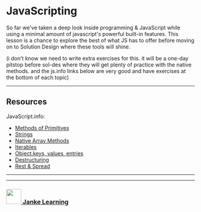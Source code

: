 # JavaScripting

So far we've taken a deep look inside programming & JavaScript while using a minimal amount of javascript's powerful built-in features. This lesson is a chance to explore the best of what JS has to offer before moving on to Solution Design where these tools will shine.

(i don't know we need to write extra exercises for this. it will be a one-day pitstop before sol-des where they will get plenty of practice with the native methods. and the js.info links below are very good and have exercises at the bottom of each topic)

---

## Resources


JavaScript.info:
* [Methods of Primitives](https://javascript.info/primitives-methods)
* [Strings](https://javascript.info/string)
* [Native Array Methods](https://javascript.info/array-methods#tasks)
* [Iterables](https://javascript.info/iterable)
* [Object.keys, values, entries](https://javascript.info/keys-values-entries)
* [Destructuring](https://javascript.info/destructuring-assignment)
* [Rest & Spread](https://javascript.info/rest-parameters-spread-operator)


___
___
### <a href="http://janke-learning.org" target="_blank"><img src="https://user-images.githubusercontent.com/18554853/50098409-22575780-021c-11e9-99e1-962787adaded.png" width="40" height="40"></img> Janke Learning</a>
